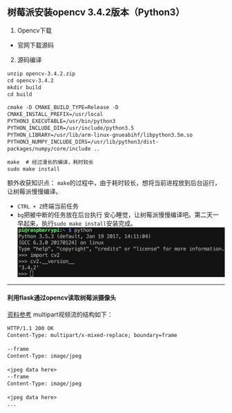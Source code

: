 ## 树莓派安装opencv 3.4.2版本（Python3）
1. Opencv下载
- 官网下载源码
2. 源码编译
```shell
unzip opencv-3.4.2.zip
cd opencv-3.4.2
mkdir build
cd build
```
```shell
cmake -D CMAKE_BUILD_TYPE=Release -D 
CMAKE_INSTALL_PREFIX=/usr/local 
PYTHON3_EXECUTABLE=/usr/bin/python3 
PYTHON_INCLUDE_DIR=/usr/include/python3.5 
PYTHON_LIBRARY=/usr/lib/arm-linux-gnueabihf/libpython3.5m.so PYTHON3_NUMPY_INCLUDE_DIRS=/usr/lib/python3/dist-packages/numpy/core/include ..
```
```shell
make  # 经过漫长的编译，耗时较长
sudo make install
```
额外收获知识点：
`make`的过程中，由于耗时较长，想将当前进程放到后台运行，让树莓派慢慢编译。
- `CTRL + Z`终端当前任务
- `bg`把被中断的任务放在后台执行
安心睡觉，让树莓派慢慢编译吧。第二天一早起来，执行`sudo make install`安装完成。
![](./pictures/opencv_install_sucess.jpeg)

*******
#### 利用flask通过opencv读取树莓派摄像头
[资料参考](https://www.cnblogs.com/arkenstone/p/7159615.html)
multipart视频流的结构如下：
```
HTTP/1.1 200 OK
Content-Type: multipart/x-mixed-replace; boundary=frame

--frame
Content-Type: image/jpeg

<jpeg data here>
--frame
Content-Type: image/jpeg

<jpeg data here>
...
```



